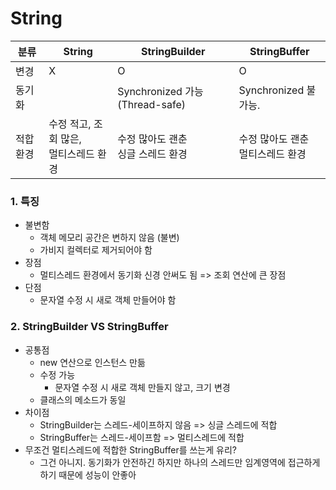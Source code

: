 # String

| 분류     | String                                      | StringBuilder                          | StringBuffer                          |
| -------- | ------------------------------------------- | -------------------------------------- | ------------------------------------- |
| 변경     | X                                           | O                                      | O                                     |
| 동기화   |                                             | Synchronized 가능 (Thread-safe)        | Synchronized 불가능.                  |
| 적합환경 | 수정 적고, 조회 많은, <br />멀티스레드 환경 | 수정 많아도 괜춘<br />싱글 스레드 환경 | 수정 많아도 괜춘<br />멀티스레드 환경 |



### 1. 특징

- 불변함
  - 객체 메모리 공간은 변하지 않음 (불변)
  - 가비지 컬렉터로 제거되어야 함
- 장점
  - 멀티스레드 환경에서 동기화 신경 안써도 됨 => 조회 연산에 큰 장점
- 단점
  - 문자열 수정 시 새로 객체 만들어야 함



### 2. StringBuilder VS StringBuffer 

- 공통점
  - new 연산으로 인스턴스 만듦
  - 수정 가능
    - 문자열 수정 시 새로 객체 만들지 않고, 크기 변경
  - 클래스의 메소드가 동일
- 차이점
  - StringBuilder는 스레드-세이프하지 않음 => 싱글 스레드에 적합
  - StringBuffer는 스레드-세이프함 => 멀티스레드에 적합
- 무조건 멀티스레드에 적합한 StringBuffer를 쓰는게 유리?
  - 그건 아니지. 동기화가 안전하긴 하지만 하나의 스레드만 임계영역에 접근하게 하기 때문에 성능이 안좋아
